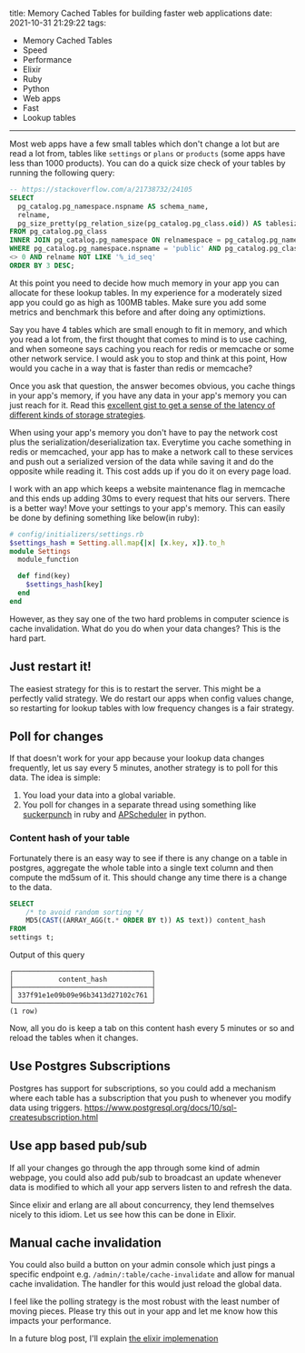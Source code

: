 title: Memory Cached Tables for building faster web applications
date: 2021-10-31 21:29:22
tags:
- Memory Cached Tables
- Speed
- Performance
- Elixir
- Ruby
- Python
- Web apps
- Fast
- Lookup tables
---

Most web apps have a few small tables which don't change a lot but are read a
lot from, tables like `settings` or `plans` or `products` (some apps have less than 1000
products). You can do a quick size check of your tables by running the following
query:

```sql
-- https://stackoverflow.com/a/21738732/24105
SELECT
  pg_catalog.pg_namespace.nspname AS schema_name,
  relname,
  pg_size_pretty(pg_relation_size(pg_catalog.pg_class.oid)) AS tablesize
FROM pg_catalog.pg_class
INNER JOIN pg_catalog.pg_namespace ON relnamespace = pg_catalog.pg_namespace.oid
WHERE pg_catalog.pg_namespace.nspname = 'public' AND pg_catalog.pg_class.reltype
<> 0 AND relname NOT LIKE '%_id_seq'
ORDER BY 3 DESC;
```

At this point you need to decide how much memory in your app you can allocate
for these lookup tables. In my experience for a moderately sized app you could
go as high as 100MB tables. Make sure you add some metrics and benchmark
this before and after doing any optimiztions.

Say you have 4 tables which are small enough to fit in memory, and which you
read a lot from, the first thought that comes to mind is to use caching, and
when someone says caching you reach for redis or memcache or some other network
service. I would ask you to stop and think at this point, How would you cache
in a way that is faster than redis or memcache?

Once you ask that question, the answer becomes obvious, you cache things in your
app's memory, if you have any data in your app's memory you can just reach for
it. Read this [excellent gist to get a sense of the latency of different kinds of storage strategies](https://gist.github.com/jboner/2841832).

When using your app's memory you don't have to pay the network cost plus the
serialization/deserialization tax. Everytime you cache something in redis or
memcached, your app has to make a network call to these services and push out a
serialized version of the data while saving it and do the opposite while reading
it. This cost adds up if you do it on every page load.

I work with an app which keeps a website maintenance flag in memcache and this
ends up adding 30ms to every request that hits our servers. There is a better
way! Move your settings to your app's memory. This can easily be done by
defining something like below(in ruby):

```ruby
# config/initializers/settings.rb
$settings_hash = Setting.all.map{|x| [x.key, x]}.to_h
module Settings
  module_function

  def find(key)
    $settings_hash[key]
  end
end
```

However, as they say one of the two hard problems in computer science is cache
invalidation. What do you do when your data changes? This is the hard part.

## Just restart it!
The easiest strategy for this is to restart the server. This might be a
perfectly valid strategy. We do restart our apps when config values change, so
restarting for lookup tables with low frequency changes is a fair strategy.

## Poll for changes
If that doesn't work for your app because your lookup data changes frequently,
let us say every 5 minutes, another strategy is to poll for this data. The
idea is simple:

1. You load your data into a global variable.
2. You poll for changes in a separate thread using something like
   [suckerpunch](https://github.com/brandonhilkert/sucker_punch#executing-jobs-in-the-future)
   in ruby and
   [APScheduler](https://viniciuschiele.github.io/flask-apscheduler/rst/usage.html)
   in python.

### Content hash of your table
Fortunately there is an easy way to see if there is any change on a table in
postgres, aggregate the whole table into a single text column and then compute
the md5sum of it. This should change any time there is a change to the data.

```sql
SELECT
    /* to avoid random sorting */
    MD5(CAST((ARRAY_AGG(t.* ORDER BY t)) AS text)) content_hash
FROM
settings t;
```

Output of this query
```
┌──────────────────────────────────┐
│           content_hash           │
├──────────────────────────────────┤
│ 337f91e1e09b09e96b3413d27102c761 │
└──────────────────────────────────┘
(1 row)
```

Now, all you do is keep a tab on this content hash every 5 minutes or so and
reload the tables when it changes.

## Use Postgres Subscriptions
Postgres has support for subscriptions, so you could add a mechanism where each
table has a subscription that you push to whenever you modify data using
triggers.
https://www.postgresql.org/docs/10/sql-createsubscription.html

## Use app based pub/sub
If all your changes go through the app through some kind of admin webpage, you
could also add pub/sub to broadcast an update whenever data is modified to which
all your app servers listen to and refresh the data.

Since elixir and erlang are all about concurrency, they lend themselves nicely
to this idiom. Let us see how this can be done in Elixir.

## Manual cache invalidation
You could also build a button on your admin console which just pings a specific
endpoint e.g. `/admin/:table/cache-invalidate` and allow for manual cache
invalidation. The handler for this would just reload the global data.

I feel like the polling strategy is the most robust with the least number of
moving pieces. Please try this out in your app and let me know how this impacts
your performance.

In a future blog post, I'll explain [the elixir implemenation](https://github.com/minhajuddin/memory_cached_tables/blob/main/lib/memory_cached_tables/cached_settings.ex)
